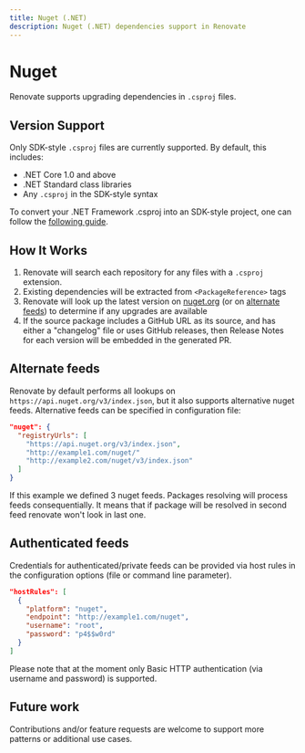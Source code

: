 ```yaml
---
title: Nuget (.NET)
description: Nuget (.NET) dependencies support in Renovate
---
```


# Nuget

Renovate supports upgrading dependencies in `.csproj` files.

## Version Support

Only SDK-style `.csproj` files are currently supported. By default, this includes:

- .NET Core 1.0 and above
- .NET Standard class libraries
- Any `.csproj` in the SDK-style syntax

To convert your .NET Framework .csproj into an SDK-style project, one can follow the [following guide](https://natemcmaster.com/blog/2017/03/09/vs2015-to-vs2017-upgrade/).

## How It Works

1.  Renovate will search each repository for any files with a `.csproj` extension.
2.  Existing dependencies will be extracted from `<PackageReference>` tags
3.  Renovate will look up the latest version on [nuget.org](https://nuget.org) (or on [alternate feeds](#Alternate%20feeds)) to determine if any upgrades are available
4.  If the source package includes a GitHub URL as its source, and has either a "changelog" file or uses GitHub releases, then Release Notes for each version will be embedded in the generated PR.

## Alternate feeds

Renovate by default performs all lookups on `https://api.nuget.org/v3/index.json`, but it also supports alternative nuget feeds. Alternative feeds can be specified in configuration file:

```json
"nuget": {
  "registryUrls": [
    "https://api.nuget.org/v3/index.json",
    "http://example1.com/nuget/"
    "http://example2.com/nuget/v3/index.json"
  ]
}
```

If this example we defined 3 nuget feeds. Packages resolving will process feeds consequentially. It means that if package will be resolved in second feed renovate won't look in last one.

## Authenticated feeds

Credentials for authenticated/private feeds can be provided via host rules in the configuration options (file or command line parameter).

```json
"hostRules": [
  {
    "platform": "nuget",
    "endpoint": "http://example1.com/nuget",
    "username": "root",
    "password": "p4$$w0rd"
  }
]
```

Please note that at the moment only Basic HTTP authentication (via username and password) is supported.

## Future work

Contributions and/or feature requests are welcome to support more patterns or additional use cases.
